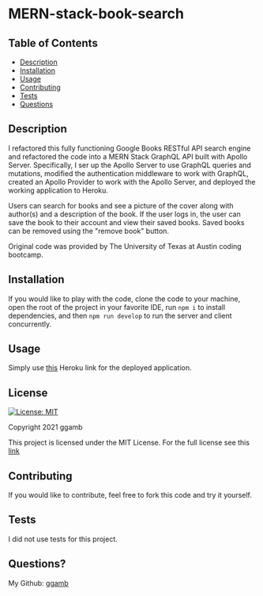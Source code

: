 # MERN-stack-book-search

## Table of Contents
* [Description](#description)
* [Installation](#installation)
* [Usage](#usage)
* [Contributing](#contributing)
* [Tests](#tests)
* [Questions](#questions)

## Description
I refactored this fully functioning Google Books RESTful API search engine and refactored the code into a MERN Stack GraphQL API built with Apollo Server. Specifically, I ser up the Apollo Server to use GraphQL queries and mutations, modified the authentication middleware to work with GraphQL, created an Apollo Provider to work with the Apollo Server, and deployed the working application to Heroku.

Users can search for books and see a picture of the cover along with author(s) and a description of the book. If the user logs in, the user can save the book to their account and view their saved books. Saved books can be removed using the "remove book" button.

Original code was provided by The University of Texas at Austin coding bootcamp.

## Installation
If you would like to play with the code, clone the code to your machine, open the root of the project in your favorite IDE, run `npm i` to install dependencies, and then `npm run develop` to run the server and client concurrently.

## Usage
Simply use [this](https://mighty-plateau-67807.herokuapp.com/) Heroku link for the deployed application.

## License
[![License: MIT](https://img.shields.io/badge/License-MIT-red.svg)](https://opensource.org/licenses/MIT)

Copyright 2021 ggamb

This project is licensed under the MIT License. For the full license see this [link](https://opensource.org/licenses/MIT)

## Contributing

If you would like to contribute, feel free to fork this code and try it yourself.

## Tests
I did not use tests for this project.

## Questions?
My Github: [ggamb](https://github.com/ggamb)
